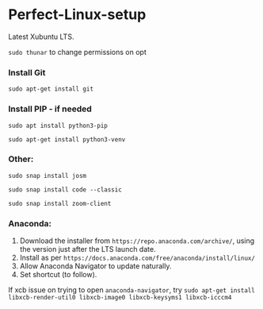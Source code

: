 # Perfect-Linux-setup

Latest Xubuntu LTS.

```sudo thunar``` to change permissions on opt

### Install Git

```sudo apt-get install git```

### Install PIP - if needed

```sudo apt install python3-pip```

```sudo apt-get install python3-venv```

### Other:

```sudo snap install josm```

```sudo snap install code --classic```

```sudo snap install zoom-client```

### Anaconda:

1. Download the installer from ```https://repo.anaconda.com/archive/```, using the version just after the LTS launch date.
2. Install as per ```https://docs.anaconda.com/free/anaconda/install/linux/```
3. Allow Anaconda Navigator to update naturally.
4. Set shortcut (to follow).

If xcb issue on trying to open ```anaconda-navigator```, try ```sudo apt-get install libxcb-render-util0 libxcb-image0 libxcb-keysyms1 libxcb-icccm4```
